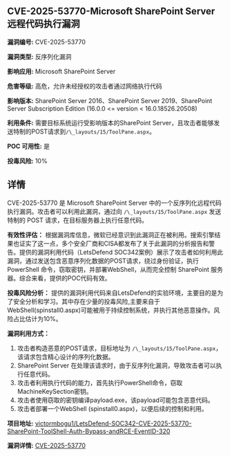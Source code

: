 ## CVE-2025-53770-Microsoft SharePoint Server 远程代码执行漏洞

**漏洞编号:** CVE-2025-53770

**漏洞类型:** 反序列化漏洞

**影响应用:** Microsoft SharePoint Server

**危害等级:** 高危，允许未经授权的攻击者通过网络执行代码

**影响版本:** SharePoint Server 2016、SharePoint Server 2019、SharePoint Server Subscription Edition (16.0.0 <= version < 16.0.18526.20508)

**利用条件:** 需要目标系统运行受影响版本的SharePoint Server，且攻击者能够发送特制的POST请求到`/\_layouts/15/ToolPane.aspx`。

**POC 可用性:** 是

**投毒风险:** 10%

## 详情

CVE-2025-53770 是 Microsoft SharePoint Server 中的一个反序列化远程代码执行漏洞。攻击者可以利用此漏洞，通过向 `/\_layouts/15/ToolPane.aspx` 发送特制的 POST 请求，在目标服务器上执行任意代码。

**有效性评估：**
根据漏洞库信息，微软已经意识到此漏洞正在被利用。搜索引擎结果也证实了这一点，多个安全厂商和CISA都发布了关于此漏洞的分析报告和警告。提供的漏洞利用代码（LetsDefend SOC342案例）展示了攻击者如何利用此漏洞，通过发送包含恶意序列化数据的POST请求，绕过身份验证，执行 PowerShell 命令，窃取密钥，并部署WebShell，从而完全控制 SharePoint 服务器。综合来看，提供的POC代码有效。

**投毒风险分析：**
提供的漏洞利用代码来自LetsDefend的实验环境，主要目的是为了安全分析和学习。其中存在少量的投毒风险,主要来自于WebShell(spinstall0.aspx)可能被用于持续控制系统，并执行其他恶意操作。风险占比估计为10%。

**漏洞利用方式：**
1.  攻击者构造恶意的POST请求，目标地址为 `/\_layouts/15/ToolPane.aspx`，该请求包含精心设计的序列化数据。
2.  SharePoint Server 在处理该请求时，由于反序列化漏洞，导致攻击者可以执行任意代码。
3.  攻击者利用执行代码的能力，首先执行PowerShell命令，窃取MachineKeySection密钥。
4.  攻击者使用窃取的密钥编译payload.exe，该payload可能包含恶意代码。
5.  攻击者部署一个WebShell (spinstall0.aspx)，以便后续的控制和利用。

**项目地址:** [victormbogu1/LetsDefend-SOC342-CVE-2025-53770-SharePoint-ToolShell-Auth-Bypass-andRCE-EventID-320](https://github.com/victormbogu1/LetsDefend-SOC342-CVE-2025-53770-SharePoint-ToolShell-Auth-Bypass-andRCE-EventID-320)

**漏洞详情:** [CVE-2025-53770](https://nvd.nist.gov/vuln/detail/CVE-2025-53770)